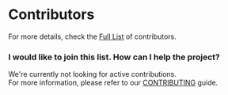 # Contributors

For more details, check the [Full List](https://github.com/The-FireHub-Project/Documentor/graphs/contributors) of contributors.

### I would like to join this list. How can I help the project?

We're currently not looking for active contributions.<br>
For more information, please refer to our [CONTRIBUTING](https://github.com/The-FireHub-Project/.github/blob/master/.github/CONTRIBUTING.md) guide.